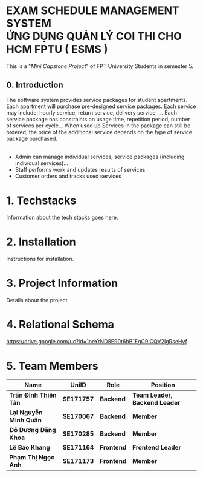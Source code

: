 <h1> EXAM SCHEDULE MANAGEMENT SYSTEM <br> ỨNG DỤNG QUẢN LÝ COI THI CHO HCM FPTU  ( ESMS ) </h1>
This is a "<i>Mini Capstone Project</i>" of FPT University Students in semester 5.<br>

<h2>0. Introduction</h2>
The software system provides service packages for student apartments. Each apartment will purchase pre-designed service packages. Each service may include: hourly service, return service, delivery service, ... Each service package has constraints on usage time, repetition period, number of services per cycle... When used up Services in the package can still be ordered, the price of the additional service depends on the type of service package purchased.<br></br>


- Admin can manage individual services, service packages (including individual services)...
- Staff performs work and updates results of services
- Customer orders and tracks used services
# 1. Techstacks

Information about the tech stacks goes here.

# 2. Installation

Instructions for installation.

# 3. Project Information

Details about the project.

# 4. Relational Schema

<img>https://drive.google.com/uc?id=1neYrND8E90t6hB1EgC9ICQV2IgRseHyf</img>

# 5. Team Members

| Name                    	| UniID      	| Role      	| Position                      	|
|-------------------------	|------------	|------------	|-------------------------------	|
| **Trần Đình Thiên Tân** 	| **SE171757** 	| **Backend** 	| **Team Leader, Backend Leader** 	|
| **Lại Nguyễn Minh Quân** | **SE170067** 	| **Backend** 	| **Member**                    	|
| **Đỗ Dương Đăng Khoa**  	| **SE170285** 	| **Backend** 	| **Member**                    	|
| **Lê Bảo Khang**        	| **SE171164** 	| **Frontend** | **Frontend Leader**           	|
| **Phạm Thị Ngọc Anh**   	| **SE171173** 	| **Frontend** | **Member**                    	|



